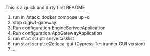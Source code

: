 This is a quick and dirty first README

1. run in /stack: docker compose up -d
2. stop digiwf-gateway
3. Run configuration EngineSerivceApplication
4. Run configuration AppGatewayApplication
5. run start script: serve:tasklist
6. run start script: e2e:local:gui (Cypress Testrunner GUI version)
7. ...